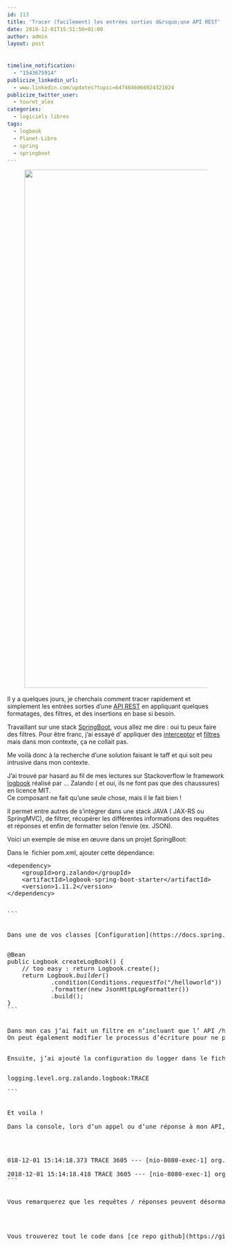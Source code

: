 ```yaml
---
id: 113
title: 'Tracer (facilement) les entrées sorties d&rsquo;une API REST'
date: 2018-12-01T15:51:50+01:00
author: admin
layout: post


timeline_notification:
  - "1543675914"
publicize_linkedin_url:
  - www.linkedin.com/updates?topic=6474646066024321024
publicize_twitter_user:
  - touret_alex
categories:
  - logiciels libres
tags:
  - logbook
  - Planet-Libre
  - spring
  - springboot
---
```

<figure class="wp-block-image"><img loading="lazy" width="1200" height="1200" src="/assets/img/posts/2018/12/street_city_people_blackandwhite_bw_man_detail_project-248333-jpgd.jpeg" alt="" class="wp-image-115" srcset="/assets/img/posts/2018/12/street_city_people_blackandwhite_bw_man_detail_project-248333-jpgd.jpeg 1200w, /assets/img/posts/2018/12/street_city_people_blackandwhite_bw_man_detail_project-248333-jpgd-300x300.jpeg 300w, /assets/img/posts/2018/12/street_city_people_blackandwhite_bw_man_detail_project-248333-jpgd-1024x1024.jpeg 1024w, /assets/img/posts/2018/12/street_city_people_blackandwhite_bw_man_detail_project-248333-jpgd-150x150.jpeg 150w, /assets/img/posts/2018/12/street_city_people_blackandwhite_bw_man_detail_project-248333-jpgd-768x768.jpeg 768w" sizes="(max-width: 1200px) 100vw, 1200px" /></figure> 

Il y a quelques jours, je cherchais comment tracer rapidement et simplement les entrées sorties d&rsquo;une [API REST](https://fr.wikipedia.org/wiki/Representational_state_transfer) en appliquant quelques formatages, des filtres, et des insertions en base si besoin.

Travaillant sur une stack [SpringBoot](https://spring.io/projects/spring-boot), vous allez me dire : oui tu peux faire des filtres. Pour être franc, j&rsquo;ai essayé d&rsquo; appliquer des [interceptor](https://www.baeldung.com/spring-mvc-handlerinterceptor) et [filtres](https://www.baeldung.com/spring-boot-add-filter) mais dans mon contexte, ça ne collait pas.

Me voilà donc à la recherche d&rsquo;une solution faisant le taff et qui soit peu intrusive dans mon contexte. 

J&rsquo;ai trouvé par hasard au fil de mes lectures sur Stackoverflow le framework [logbook](https://github.com/zalando/logbook) réalisé par &#8230; Zalando ( et oui, ils ne font pas que des chaussures) en licence MIT.   
Ce composant ne fait qu&rsquo;une seule chose, mais il le fait bien ! 

Il permet entre autres de s&rsquo;intégrer dans une stack JAVA ( JAX-RS ou SpringMVC), de filtrer, récupérer les différentes informations des requêtes et réponses et enfin de formatter selon l&rsquo;envie (ex. JSON).  
  
Voici un exemple de mise en œuvre dans un projet SpringBoot:

Dans le  fichier pom.xml, ajouter cette dépendance:

<pre class="wp-block-preformatted">&lt;dependency&gt;<br />    &lt;groupId&gt;org.zalando&lt;/groupId&gt;<br />    &lt;artifactId&gt;logbook-spring-boot-starter&lt;/artifactId&gt;<br />    &lt;version&gt;1.11.2&lt;/version&gt;<br />&lt;/dependency&gt;<br /><br />
```


Dans une de vos classes [Configuration](https://docs.spring.io/spring-framework/docs/current/javadoc-api/org/springframework/context/annotation/Configuration.html), définir la factory de Logbook

<pre class="wp-block-preformatted">@Bean<br />public Logbook createLogBook() {<br />    // too easy : return Logbook.create();<br />    return Logbook.<em>builder</em>()<br />            .condition(Conditions.<em>requestTo</em>("/helloworld"))<br />            .formatter(new JsonHttpLogFormatter())<br />            .build();<br />}
```


Dans mon cas j&rsquo;ai fait un filtre en n&rsquo;incluant que l&rsquo; API /helloworld et j&rsquo;ai formatté en JSON.  
On peut également modifier le processus d&rsquo;écriture pour ne pas écrire dans un fichier mais en base par ex.  


Ensuite, j&rsquo;ai ajouté la configuration du logger dans le fichier application.properties

<pre class="wp-block-preformatted">logging.level.org.zalando.logbook:TRACE<br />
```


Et voila ! 

Dans la console, lors d&rsquo;un appel ou d&rsquo;une réponse à mon API, j&rsquo;ai le message suivant :



<pre class="wp-block-preformatted">018-12-01 15:14:18.373 TRACE 3605 --- [nio-8080-exec-1] org.zalando.logbook.Logbook              : {"origin":"remote","type":"request","correlation":"c6b345013835273f","protocol":"HTTP/1.1","remote":"127.0.0.1","method":"GET","uri":"http://127.0.0.1:8080/helloworld","headers":{"accept":["<em>/</em>"],"host":["127.0.0.1:8080"],"user-agent":["curl/7.52.1"]}}<br />
2018-12-01 15:14:18.418 TRACE 3605 --- [nio-8080-exec-1] org.zalando.logbook.Logbook              : {"origin":"local","type":"response","correlation":"c6b345013835273f","duration":48,"protocol":"HTTP/1.1","status":200,"headers":{"Content-Length":["11"],"Content-Type":["text/plain;charset=UTF-8"],"Date":["Sat, 01 Dec 2018 14:14:18 GMT"]},"body":"Hello world"}
```


Vous remarquerez que les requêtes / réponses peuvent désormais être associés grâce à un identifiant de corrélation. On peut facilement déterminer le temps de traitement d&rsquo;une requête ou encore faciliter les recherches.  




Vous trouverez tout le code dans [ce repo github](https://github.com/littlewing/demo-logbook).